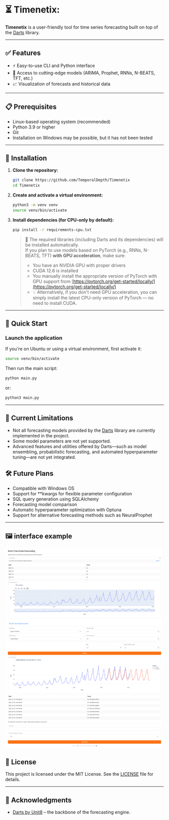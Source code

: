 # ⏳ Timenetix: 

**Timenetix** is a user-friendly tool for time series forecasting built on top of the [Darts](https://github.com/unit8co/darts) library. 

---

## ✅ Features

- ⚡ Easy-to-use CLI and Python interface  
- 🧠 Access to cutting-edge models (ARIMA, Prophet, RNNs, N-BEATS, TFT, etc.)  
- 📈 Visualization of forecasts and historical data  
---

## 📋 Prerequisites

- Linux-based operating system (recommended)  
- Python 3.9 or higher  
- Git  
- Installation on Windows may be possible, but it has not been tested
---

## 🚀 Installation

1. **Clone the repository:**

   ```bash
   git clone https://github.com/TemporalDepth/Timenetix 
   cd Timenetix 
   ```

2. **Create and activate a virtual environment:**

   ```bash
   python3 -m venv venv
   source venv/bin/activate
   ```

3. **Install dependencies (for CPU-only by default):**

   ```bash
   pip install -r requirements-cpu.txt
   ```

   > 🧠 The required libraries (including Darts and its dependencies) will be installed automatically.  
   > If you plan to use models based on PyTorch (e.g., RNNs, N-BEATS, TFT) **with GPU acceleration**, make sure:
   >
   > - You have an NVIDIA GPU with proper drivers  
   > - CUDA 12.6 is installed  
   > - You manually install the appropriate version of PyTorch with GPU support from [https://pytorch.org/get-started/locally/](https://pytorch.org/get-started/locally/)
   > - 💡 Alternatively, if you don't need GPU acceleration, you can simply install the latest CPU-only version of PyTorch — no need to install CUDA.
---

## 🧪 Quick Start

### Launch the application

If you're on Ubuntu or using a virtual environment, first activate it:
```bash
source venv/bin/activate
```

Then run the main script:
```bash
python main.py
```
or:
```bash
python3 main.py
```

---
## 🚧 Current Limitations

- Not all forecasting models provided by the [Darts](https://github.com/unit8co/darts) library are currently implemented in the project.
- Some model parameters are not yet supported.
- Advanced features and utilities offered by Darts—such as model ensembling, probabilistic forecasting, and automated hyperparameter tuning—are not yet integrated.

## 🛠️ Future Plans

- Compatible with Windows OS
- Support for **kwargs for flexible parameter configuration
- SQL query generation using SQLAlchemy
- Forecasting model comparison
- Automatic hyperparameter optimization with Optuna
- Support for alternative forecasting methods such as NeuralProphet

---

## 🖼️ interface example

![ui](image/example_workplace.png)


## 📄 License

This project is licensed under the MIT License. See the [LICENSE](LICENSE) file for details.

---

## 🙌 Acknowledgments

- [Darts by Unit8](https://github.com/unit8co/darts) – the backbone of the forecasting engine.
